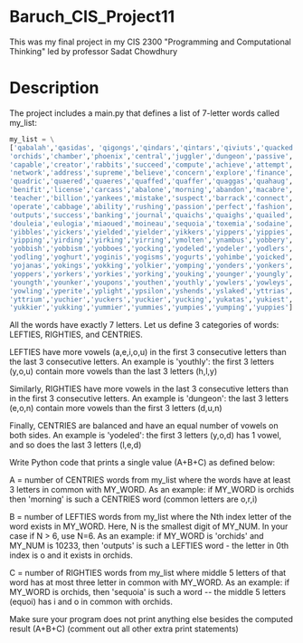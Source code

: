 # Baruch_CIS_Project11
This was my final project in my CIS 2300 "Programming and Computational Thinking" led by professor Sadat Chowdhury

# Description

The project includes a main.py that defines a list of 7-letter words called my_list:

```py
my_list = \
['qabalah','qasidas', 'qigongs','qindars','qintars','qiviuts','quacked',
'orchids','chamber','phoenix','central','juggler','dungeon','passive',
'capable','creator','rabbits','succeed','compute','achieve','attempt',
'network','address','supreme','believe','concern','explore','finance',
'quadric','quaered','quaeres','quaffed','quaffer','quaggas','quahaug',
'benifit','license','carcass','abalone','morning','abandon','macabre',
'teacher','billion','yankees','mistake','suspect','barrack','connect',
'operate','cabbage','ability','rushing','passion','perfect','fashion',
'outputs','success','banking','journal','quaichs','quaighs','quailed',
'douleia','eulogia','miaoued','moineau','sequoia','toxemia','sodaine',
'yibbles','yickers','yielded','yielder','yikkers','yippers','yippies',
'yipping','yirding','yirking','yirring','ymolten','ynambus','yobbery',
'yobbish','yobbism','yobboes','yocking','yodeled','yodeler','yodlers',
'yodling','yoghurt','yoginis','yogisms','yogurts','yohimbe','yoicked',
'yojanas','yokings','yokking','yolkier','yomping','yonders','yonkers',
'yoppers','yorkers','yorkies','yorking','youking','younger','youngly',
'youngth','younker','youpons','youthen','youthly','yowlers','yowleys',
'yowling','yperite','yplight','ypsilon','yshends','yslaked','yttrias',
'yttrium','yuchier','yuckers','yuckier','yucking','yukatas','yukiest',
'yukkier','yukking','yummier','yummies','yumpies','yumping','yuppies']
```
 
 All the words have exactly 7 letters.
 Let us define 3 categories of words: LEFTIES, RIGHTIES, and CENTRIES.

 LEFTIES have more vowels (a,e,i,o,u) in the first 3 consecutive 
 letters than the last 3 consecutive letters. An example is 'youthly': 
 the first 3 letters (y,o,u) contain more vowels than the last 3 
 letters (h,l,y)

 Similarly, RIGHTIES have more vowels in the last 3 consecutive letters 
 than in the first 3 consecutive letters. An example is 'dungeon': the 
 last 3  letters (e,o,n) contain more vowels than the first 3 
 letters (d,u,n)

 Finally, CENTRIES are balanced and have an equal number of vowels on 
 both sides. An example is 'yodeled': the first 3 letters (y,o,d) 
 has 1 vowel, and so does the last 3 letters (l,e,d)

 
 Write Python code that prints a single value (A+B+C) as defined below:

 A = number of CENTRIES words from my_list where the words have at least
     3 letters in common with MY_WORD. As an example: if MY_WORD is orchids
     then 'morning' is such a CENTRIES word (common letters are o,r,i)

 B = number of LEFTIES words from my_list where the Nth index letter of 
     the word exists in MY_WORD. Here, N is the smallest digit of MY_NUM.
     In your case if N > 6, use N=6.  As an example: if MY_WORD is 'orchids'
     and MY_NUM is 10233, then 'outputs' is such a LEFTIES word - the 
     letter in 0th index is o and it exists in orchids.

 C = number of RIGHTIES words from my_list where middle 5 letters of that
     word has at  most three letter in common with MY_WORD. As an 
     example: if MY_WORD is orchids, then 'sequoia' is such a word -- 
     the middle 5 letters (equoi) has i and o in common with orchids.
 
 Make sure your program does not print anything else besides
 the computed result (A+B+C) (comment out all other extra print 
 statements)
